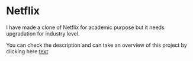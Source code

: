 # Netflix
I have made a clone of Netflix for academic purpose but it needs upgradation for industry level.

You can check the description and can take an overview of this project by clicking here
[text](<Description of Netflix.pdf>)
